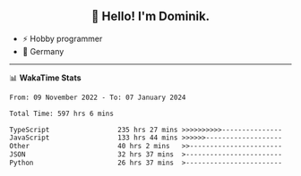 <h2 align="center">👋 Hello! I'm Dominik.</h2>

- ⚡ Hobby programmer
- 📍 Germany

---
📊 **WakaTime Stats**
<!--START_SECTION:waka-->

```txt
From: 09 November 2022 - To: 07 January 2024

Total Time: 597 hrs 6 mins

TypeScript                 235 hrs 27 mins >>>>>>>>>>---------------   39.43 %
JavaScript                 133 hrs 44 mins >>>>>>-------------------   22.40 %
Other                      40 hrs 2 mins   >>-----------------------   06.71 %
JSON                       32 hrs 37 mins  >------------------------   05.47 %
Python                     26 hrs 37 mins  >------------------------   04.46 %
```

<!--END_SECTION:waka-->
